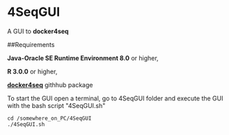# 4SeqGUI
A GUI to **docker4seq**

##Requirements

**Java-Oracle SE Runtime Environment 8.0** or higher,

**R 3.0.0** or higher, 

[**docker4seq**](https://github.com/kendomaniac/docker4seq) githhub package


To start the GUI open a terminal, go to 4SeqGUI folder and execute the GUI with the bash script "4SeqGUI.sh"

```
cd /somewhere_on_PC/4SeqGUI
./4SeqGUI.sh
```
 



